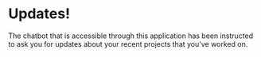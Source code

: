 # Updates!

The chatbot that is accessible through this application has been instructed to ask you for updates about your recent projects that you've worked on.
